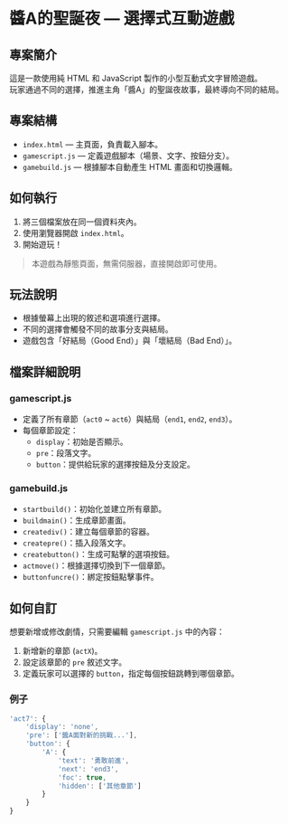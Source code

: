 # 醬A的聖誕夜 — 選擇式互動遊戲

## 專案簡介
這是一款使用純 HTML 和 JavaScript 製作的小型互動式文字冒險遊戲。  
玩家通過不同的選擇，推進主角「醬A」的聖誕夜故事，最終導向不同的結局。

## 專案結構
- `index.html` — 主頁面，負責載入腳本。
- `gamescript.js` — 定義遊戲腳本（場景、文字、按鈕分支）。
- `gamebuild.js` — 根據腳本自動產生 HTML 畫面和切換邏輯。

## 如何執行
1. 將三個檔案放在同一個資料夾內。
2. 使用瀏覽器開啟 `index.html`。
3. 開始遊玩！

> 本遊戲為靜態頁面，無需伺服器，直接開啟即可使用。

## 玩法說明
- 根據螢幕上出現的敘述和選項進行選擇。
- 不同的選擇會觸發不同的故事分支與結局。
- 遊戲包含「好結局（Good End）」與「壞結局（Bad End）」。

## 檔案詳細說明

### gamescript.js
- 定義了所有章節（`act0` ~ `act6`）與結局（`end1`, `end2`, `end3`）。
- 每個章節設定：
  - `display`：初始是否顯示。
  - `pre`：段落文字。
  - `button`：提供給玩家的選擇按鈕及分支設定。

### gamebuild.js
- `startbuild()`：初始化並建立所有章節。
- `buildmain()`：生成章節畫面。
- `creatediv()`：建立每個章節的容器。
- `createpre()`：插入段落文字。
- `createbutton()`：生成可點擊的選項按鈕。
- `actmove()`：根據選擇切換到下一個章節。
- `buttonfuncre()`：綁定按鈕點擊事件。

## 如何自訂
想要新增或修改劇情，只需要編輯 `gamescript.js` 中的內容：
1. 新增新的章節 (`actX`)。
2. 設定該章節的 `pre` 敘述文字。
3. 定義玩家可以選擇的 `button`，指定每個按鈕跳轉到哪個章節。

### 例子
```javascript
'act7': {
    'display': 'none',
    'pre': ['醬A面對新的挑戰...'],
    'button': {
        'A': {
            'text': '勇敢前進',
            'next': 'end3',
            'foc': true,
            'hidden': ['其他章節']
        }
    }
}
